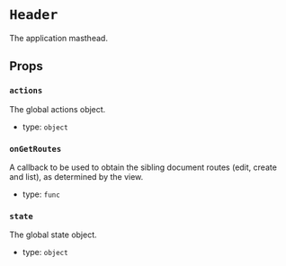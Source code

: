 `Header`
========

The application masthead.

Props
-----

### `actions`

The global actions object.

- type: `object`


### `onGetRoutes`

A callback to be used to obtain the sibling document routes (edit, create and list), as
determined by the view.

- type: `func`


### `state`

The global state object.

- type: `object`

